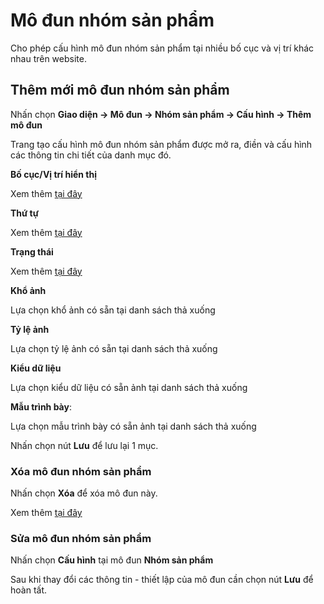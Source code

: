 
# Mô đun nhóm sản phẩm

Cho phép cấu hình mô đun nhóm sản phẩm tại nhiều bố cục và vị trí khác nhau trên website.

## Thêm mới mô đun nhóm sản phẩm

Nhấn chọn **Giao diện -> Mô đun -> Nhóm sản phẩm -> Cấu hình -> Thêm mô đun**

Trang tạo cấu hình mô đun nhóm sản phẩm được mở ra, điền và cấu hình các thông tin chi tiết của danh mục đó.

**Bố cục/Vị trí hiển thị**

Xem thêm [tại đây](https://mkmate.osd.vn/docs/common/logic/#b%E1%BB%91-c%E1%BB%A5c-v%C3%A0-v%E1%BB%8B-tr%C3%AD)

**Thứ tự**

Xem thêm [tại đây](https://mkmate.osd.vn/docs/common/logic/#th%E1%BB%A9-t%E1%BB%B1-s%E1%BA%AFp-x%E1%BA%BFp-l%C3%A0-s%E1%BB%91-ch%E1%BB%89-%C4%91%E1%BB%8Bnh)

**Trạng thái**

Xem thêm [tại đây](https://mkmate.osd.vn/docs/common/logic/#tr%E1%BA%A1ng-th%C3%A1i)

**Khổ ảnh**

Lựa chọn khổ ảnh có sẵn tại danh sách thả xuống

**Tỷ lệ ảnh**

Lựa chọn tỷ lệ ảnh có sẵn tại danh sách thả xuống

**Kiểu dữ liệu**

Lựa chọn kiểu dữ liệu có sẵn ảnh tại danh sách thả xuống

**Mẫu trình bày**:

Lựa chọn mẫu trình bày có sẵn ảnh tại danh sách thả xuống

Nhấn chọn nút **Lưu** để lưu lại 1 mục.

### Xóa mô đun nhóm sản phẩm

Nhấn chọn **Xóa** để xóa mô đun này.

Xem thêm [tại đây](https://mkmate.osd.vn/docs/common/logic#x%C3%B3a-c%C3%A1c-m%E1%BB%A5c-c%C3%A1c-th%C3%A0nh-ph%E1%BA%A7n-th%C3%B4ng-tin)

### Sửa mô đun nhóm sản phẩm

Nhấn chọn **Cấu hình** tại mô đun **Nhóm sản phẩm**

Sau khi thay đổi các thông tin - thiết lập của mô đun cần chọn nút **Lưu** để hoàn tất.
